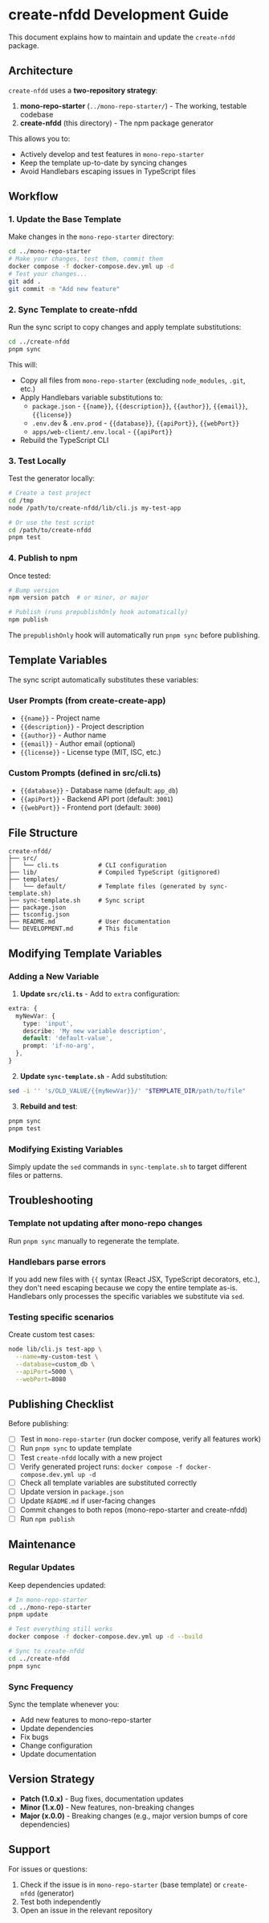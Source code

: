 # create-nfdd Development Guide

This document explains how to maintain and update the `create-nfdd` package.

## Architecture

`create-nfdd` uses a **two-repository strategy**:

1. **mono-repo-starter** (`../mono-repo-starter/`) - The working, testable codebase
2. **create-nfdd** (this directory) - The npm package generator

This allows you to:
- Actively develop and test features in `mono-repo-starter`
- Keep the template up-to-date by syncing changes
- Avoid Handlebars escaping issues in TypeScript files

## Workflow

### 1. Update the Base Template

Make changes in the `mono-repo-starter` directory:

```bash
cd ../mono-repo-starter
# Make your changes, test them, commit them
docker compose -f docker-compose.dev.yml up -d
# Test your changes...
git add .
git commit -m "Add new feature"
```

### 2. Sync Template to create-nfdd

Run the sync script to copy changes and apply template substitutions:

```bash
cd ../create-nfdd
pnpm sync
```

This will:
- Copy all files from `mono-repo-starter` (excluding `node_modules`, `.git`, etc.)
- Apply Handlebars variable substitutions to:
  - `package.json` - `{{name}}`, `{{description}}`, `{{author}}`, `{{email}}`, `{{license}}`
  - `.env.dev` & `.env.prod` - `{{database}}`, `{{apiPort}}`, `{{webPort}}`
  - `apps/web-client/.env.local` - `{{apiPort}}`
- Rebuild the TypeScript CLI

### 3. Test Locally

Test the generator locally:

```bash
# Create a test project
cd /tmp
node /path/to/create-nfdd/lib/cli.js my-test-app

# Or use the test script
cd /path/to/create-nfdd
pnpm test
```

### 4. Publish to npm

Once tested:

```bash
# Bump version
npm version patch  # or minor, or major

# Publish (runs prepublishOnly hook automatically)
npm publish
```

The `prepublishOnly` hook will automatically run `pnpm sync` before publishing.

## Template Variables

The sync script automatically substitutes these variables:

### User Prompts (from create-create-app)
- `{{name}}` - Project name
- `{{description}}` - Project description
- `{{author}}` - Author name
- `{{email}}` - Author email (optional)
- `{{license}}` - License type (MIT, ISC, etc.)

### Custom Prompts (defined in src/cli.ts)
- `{{database}}` - Database name (default: `app_db`)
- `{{apiPort}}` - Backend API port (default: `3001`)
- `{{webPort}}` - Frontend port (default: `3000`)

## File Structure

```
create-nfdd/
├── src/
│   └── cli.ts           # CLI configuration
├── lib/                 # Compiled TypeScript (gitignored)
├── templates/
│   └── default/         # Template files (generated by sync-template.sh)
├── sync-template.sh     # Sync script
├── package.json
├── tsconfig.json
├── README.md            # User documentation
└── DEVELOPMENT.md       # This file
```

## Modifying Template Variables

### Adding a New Variable

1. **Update `src/cli.ts`** - Add to `extra` configuration:
```typescript
extra: {
  myNewVar: {
    type: 'input',
    describe: 'My new variable description',
    default: 'default-value',
    prompt: 'if-no-arg',
  },
}
```

2. **Update `sync-template.sh`** - Add substitution:
```bash
sed -i '' 's/OLD_VALUE/{{myNewVar}}/' "$TEMPLATE_DIR/path/to/file"
```

3. **Rebuild and test**:
```bash
pnpm sync
pnpm test
```

### Modifying Existing Variables

Simply update the `sed` commands in `sync-template.sh` to target different files or patterns.

## Troubleshooting

### Template not updating after mono-repo changes

Run `pnpm sync` manually to regenerate the template.

### Handlebars parse errors

If you add new files with `{{` syntax (React JSX, TypeScript decorators, etc.), they don't need escaping because we copy the entire template as-is. Handlebars only processes the specific variables we substitute via `sed`.

### Testing specific scenarios

Create custom test cases:

```bash
node lib/cli.js test-app \
  --name=my-custom-test \
  --database=custom_db \
  --apiPort=5000 \
  --webPort=8080
```

## Publishing Checklist

Before publishing:

- [ ] Test in `mono-repo-starter` (run docker compose, verify all features work)
- [ ] Run `pnpm sync` to update template
- [ ] Test `create-nfdd` locally with a new project
- [ ] Verify generated project runs: `docker compose -f docker-compose.dev.yml up -d`
- [ ] Check all template variables are substituted correctly
- [ ] Update version in `package.json`
- [ ] Update `README.md` if user-facing changes
- [ ] Commit changes to both repos (mono-repo-starter and create-nfdd)
- [ ] Run `npm publish`

## Maintenance

### Regular Updates

Keep dependencies updated:

```bash
# In mono-repo-starter
cd ../mono-repo-starter
pnpm update

# Test everything still works
docker compose -f docker-compose.dev.yml up -d --build

# Sync to create-nfdd
cd ../create-nfdd
pnpm sync
```

### Sync Frequency

Sync the template whenever you:
- Add new features to mono-repo-starter
- Update dependencies
- Fix bugs
- Change configuration
- Update documentation

## Version Strategy

- **Patch (1.0.x)** - Bug fixes, documentation updates
- **Minor (1.x.0)** - New features, non-breaking changes
- **Major (x.0.0)** - Breaking changes (e.g., major version bumps of core dependencies)

## Support

For issues or questions:
1. Check if the issue is in `mono-repo-starter` (base template) or `create-nfdd` (generator)
2. Test both independently
3. Open an issue in the relevant repository
